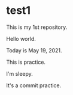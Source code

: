 # test1
 
This is my 1st repository.

Hello world.

Today is May 19, 2021.

This is practice.

I'm sleepy.

It's a commit practice.